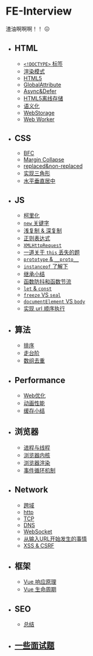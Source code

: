 # FE-Interview

渣油啊啊啊！！ 😖

- ## HTML

  - [`<!DOCTYPE>` 标签](./HTML/DOCTYPE.md)
  - [渲染模式](/HTML/MODE.md)
  - [HTML5](/HTML/HTML5.md)
  - [GlobalAttribute](/HTML/globalAttribute.md)
  - [Async&Defer](/HTML/Async&Defer.md)
  - [HTML5离线存储](/HTML/HTML5离线存储.md)
  - [语义化](/HTML/语义化.md)
  - [WebStorage](/HTML/WebStorage.md)
  - [Web Worker](/HTML/worker.md)

- ## CSS

  - [BFC](./CSS/BFC.md)
  - [Margin Collapse](./CSS/MarginCollapse.md) 
  - [replaced&non-replaced](./CSS/replaced&non-replaced.md)
  - [实现三角形](/CSS/三角形.md)
  - [水平垂直居中](/CSS/居中.md)

- ## JS

  - [柯里化](./JS/curry.md)
  - [`new` 关键字](./JS/new关键字.md)
  - [浅复制 & 深复制](./JS/shallowClone&deepClone.md)
  - [正则表达式](./JS/正则表达式.md)
  - [`XMLHttpRequest`](./JS/XMLHttpRequest.md)
  - [一道关于 `this` 丢失的题](./JS/AQuestionAboutThis.md)  
  - [`prototype` & `__proto__`](/JS/understand-prototype-__proto__.md)
  - [`instanceof` 了解下](/JS/instanceof.md)
  - [继承小结](/JS/extend.md)
  - [函数防抖和函数节流](/JS/throttle&debounce.md)
  - [`let` & `const`](/JS/let&const.md)
  - [`freeze` VS `seal`](/JS/freezeVSseal.md)
  - [`documentElement` VS `body`](/JS/documentElement-VS-body.md)
  - [实现 url 顺序执行](/JS/顺序执行.md)


- ## 算法

  - [排序](./sort/summary.md)
  - [走台阶](/Algorithm/走台阶问题.md)
  - [数组去重](/Algorithm/数组去重.md)

- ## Performance

  - [Web优化](/performance/summary.md)
  - [动画性能](/performance/动画性能.md)
  - [缓存小结](/performance/缓存.md)

- ## 浏览器

  - [进程与线程](/browser/浏览器进程和线程.md)
  - [浏览器内核](/browser/常见浏览器内核.md)
  - [浏览器渲染](/browser/浏览器渲染.md)
  - [事件循环机制](/browser/事件循环机制.md)

- ## Network

  - [跨域](/network/跨域.md)
  - [http](/network/http.md)
  - [TCP](/network/TCP.md)
  - [DNS](/network/DNS.md)
  - [WebSocket](/network/WebSocket.md)
  - [从输入URL开始发生的事情](/network/从输入URL开始发生的事情.md)
  - [XSS & CSRF](/network/XSS-&-CSRF.md)
  
- ## 框架

  - [Vue 响应原理](/框架/Vue双向绑定.md)
  - [Vue 生命周期](/框架/Vue生命周期.md)

- ## SEO

  - [总结](/SEO/SEO.md)

- ## [一些面试题](/other/一些面试题.md)
